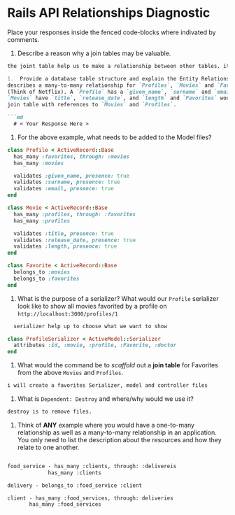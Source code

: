 # Rails API Relationships Diagnostic

Place your responses inside the fenced code-blocks where indivated by comments.

1.  Describe a reason why a join tables may be valuable.

  ```md
the joint table help us to make a relationship between other tables. it will help to reuse the id of some other thinsg on the tables and help us to assign them to multuple items  ```

1.  Provide a database table structure and explain the Entity Relationship that
  describes a many-to-many relationship for `Profiles`, `Movies` and `Favorites`
  (Think of Netflix). A `Profile` has a `given_name`, `surname` and `email` and a
  `Movies` have `title`, `release_date`, and `length` and `Favorites` would be the
  join table with references to `Movies` and `Profiles`.

  ```md
    # < Your Response Here >
  ```

1.  For the above example, what needs to be added to the Model files?

  ```rb
  class Profile < ActiveRecord::Base
    has_many :favorites, through: :movies
    has_many :movies

    validates :given_name, presence: true
    validates :surname, presence: true
    validates :email, presence: true
  end
  ```

  ```rb
  class Movie < ActiveRecord::Base
    has_many :profiles, through: :favorites
    has_many :profiles

    validates :title, presence: true
    validates :release_date, presence: true
    validates :length, presence: true
  end
  ```

  ```rb
  class Favorite < ActiveRecord::Base
    belongs_to :movies
    belongs_to :favorites
  end
  ```

1.  What is the purpose of a serializer? What would our `Profile` serializer look
like to show all movies favorited by a profile on
`http://localhost:3000/profiles/1`

  ```md
    serializer help up to choose what we want to show
  ```

  ```rb
  class ProfileSerializer < ActiveModel::Serializer
    attributes :id, :movie, :profile, :Favorite, :doctor
  end
  ```

1.  What would the command be to _scaffold_ out a **join table** for Favorites from
the above `Movies` and `Profiles`.

  ```sh
i will create a favorites Serializer, model and controller files
```

1.  What is `Dependent: Destroy` and where/why would we use it?

  ```md
  destroy is to remove files.

  ```

1.  Think of **ANY** example where you would have a one-to-many relationship as well
as a many-to-many relationship in an application. You only need to list the
description about the resources and how they relate to one another.

  ```md

food_service - has_many :clients, through: :delivereis
               has_many :clients

delivery - belongs_to :food_service :client

client - has_many :food_services, through: deliveries
         has_many :food_services
  ```

